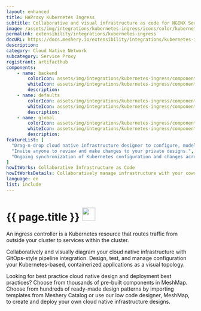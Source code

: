 ```yaml
---
layout: enhanced
title: HAProxy Kubernetes Ingress
subtitle: Collaborative and visual infrastructure as code for NGINX Service Mesh
image: /assets/img/integrations/kubernetes-ingress/icons/color/kubernetes-ingress-color.svg
permalink: extensibility/integrations/kubernetes-ingress
docURL: https://docs.meshery.io/extensibility/integrations/kubernetes-ingress
description: 
category: Cloud Native Network
subcategory: Service Proxy
registrant: artifacthub
components: 
	- name: backend
		colorIcon: assets/img/integrations/kubernetes-ingress/components/backend/icons/color/backend-color.svg
		whiteIcon: assets/img/integrations/kubernetes-ingress/components/backend/icons/white/backend-white.svg
		description: 
	- name: defaults
		colorIcon: assets/img/integrations/kubernetes-ingress/components/defaults/icons/color/defaults-color.svg
		whiteIcon: assets/img/integrations/kubernetes-ingress/components/defaults/icons/white/defaults-white.svg
		description: 
	- name: global
		colorIcon: assets/img/integrations/kubernetes-ingress/components/global/icons/color/global-color.svg
		whiteIcon: assets/img/integrations/kubernetes-ingress/components/global/icons/white/global-white.svg
		description: 
featureList: [
  "Drag-n-drop cloud native infrastructure designer to configure, model, and deploy your workloads.",
  "Invite anyone to review and make changes to your private designs.",
  "Ongoing synchronization of Kubernetes configuration and changes across any number of clusters."
]
howItWorks: Collaborative Infrastructure as Code
howItWorksDetails: Collaboratively manage infrastructure with your coworkers synchronously sharing the same designs.
language: en
list: include
---
```

<h1>{{ page.title }} <img src="{{ page.image }}" style="width: 35px; height: 35px;" /></h1>

<p>
An ingress controller is a Kubernetes resource that routes traffic from outside your cluster to services within the cluster.
</p>
<p>
    Collaboratively and visually diagram your cloud native infrastructure with GitOps-style pipeline integration. Design, test, and manage configuration your Kubernetes-based, containerized applications as a visual topology.
</p>
<p>
    Looking for best practice cloud native design and deployment best practices? Choose from thousands of pre-built components in MeshMap. Choose from hundreds of ready-made design patterns by importing templates from Meshery Catalog or use our low code designer, MeshMap, to create and deploy your own cloud native infrastructure designs.
</p>
